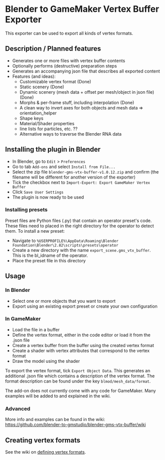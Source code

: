 # Blender to GameMaker Vertex Buffer Exporter

This exporter can be used to export all kinds of vertex formats.

## Description / Planned features

* Generates one or more files with vertex buffer contents
* Optionally performs (destructive) preparation steps
* Generates an accompanying json file that describes all exported content
* Features (and ideas): 
  * Customizable vertex format (Done)
  * Static scenery (Done)
  * Dynamic scenery (mesh data + offset per mesh/object in json file) (Done)
  * Morphs & per-frame stuff, including interpolation (Done)
  * A clean way to invert axes for both objects and mesh data => orientation_helper
  * Shape keys
  * Material/Shader properties
  * line lists for particles, etc. ??
  * Alternative ways to traverse the Blender RNA data

## Installing the plugin in Blender

* In Blender, go to `Edit` > `Preferences`
* Go to tab `Add-ons` and select `Install from File...`
* Select the zip file `blender-gms-vtx-buffer-v1.0.12.zip` and confirm (the filename will be different for another version of the exporter)
* Tick the checkbox next to `Import-Export: Export GameMaker Vertex Buffer`
* Click `Save User Settings`
* The plugin is now ready to be used

### Installing presets

Preset files are Python files (.py) that contain an operator preset's code.
These files need to placed in the right directory for the operator to detect them.
To install a new preset: 
* Navigate to `%USERPROFILE%\AppData\Roaming\Blender Foundation\Blender\2.82\scripts\presets\operator`
* Create a new directory with the name `export_scene.gms_vtx_buffer`. This is the bl_idname of the operator.
* Place the preset file in this directory

## Usage
### In Blender

* Select one or more objects that you want to export
* Export using an existing export preset or create your own configuration

### In GameMaker

* Load the file in a buffer
* Define the vertex format, either in the code editor or load it from the .json file
* Create a vertex buffer from the buffer using the created vertex format
* Create a shader with vertex attributes that correspond to the vertex format
* Draw the model using the shader

To export the vertex format, tick `Export Object Data`.
This generates an additional .json file which contains a description of the vertex format.
The format description can be found under the key `blmod/mesh_data/format`.

The add-on does not currently come with any code for GameMaker.
Many examples will be added to and explained in the wiki.

### Advanced

More info and examples can be found in the wiki: https://github.com/blender-to-gmstudio/blender-gms-vtx-buffer/wiki

## Creating vertex formats

See the wiki on [defining vertex formats](https://github.com/blender-to-gmstudio/blender-gms-vtx-buffer/wiki/Exporting-Models#defining-vertex-formats).
